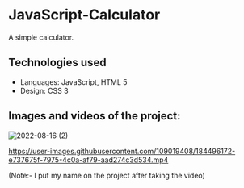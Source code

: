 # JavaScript-Calculator

A simple calculator.

## Technologies used
* Languages: JavaScript, HTML 5
* Design: CSS 3

## Images and videos of the project:

![2022-08-16 (2)](https://user-images.githubusercontent.com/109019408/184858359-4b594fad-3ec3-49c4-8455-4d861612cfd0.png)

https://user-images.githubusercontent.com/109019408/184496172-e737675f-7975-4c0a-af79-aad274c3d534.mp4

(Note:- I put my name on the project after taking the video)
